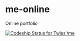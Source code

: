 me-online
=========

Online portfolio

[ ![Codeship Status for Twissi/me](https://codeship.io/projects/10908950-19a8-0132-515f-0a39251edeca/status)](https://codeship.io/projects/34447)
